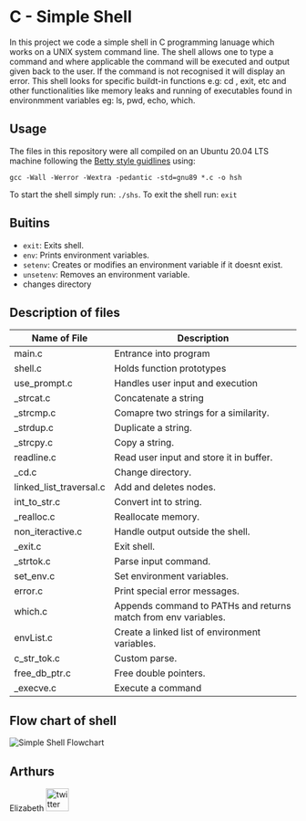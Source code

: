 # C - Simple Shell

In this project we code a simple shell in C programming lanuage which works on a UNIX system command line. The shell allows one to type a command and where applicable the command will be executed and output given back to the user. If the command is not recognised it will display an error. This shell looks for specific buildt-in functions e.g: cd , exit, etc and other functionalities like memory leaks and running of executables found in environmment variables eg: ls, pwd, echo, which.

## Usage
The files in this repository were all compiled on an Ubuntu 20.04 LTS machine following the [Betty style guidlines](https://github.com/holbertonschool/Betty/blob/master/betty-doc.pl) using:
```
gcc -Wall -Werror -Wextra -pedantic -std=gnu89 *.c -o hsh
```
To start the shell simply run: `./shs`.
To exit the shell run: `exit`

## Buitins
* `exit`: Exits shell.
* `env`: Prints environment variables.
* `setenv`: Creates or modifies an environment variable if it doesnt exist.
* `unsetenv`: Removes an environment variable.
* changes directory

## Description of files

| Name of File			| Description							|
| -----------------------------	| ------------------------------------------------------------- |
| main.c			| Entrance into program						|
| shell.c			| Holds function prototypes					|
| use_prompt.c			| Handles user input and execution				|
| _strcat.c			| Concatenate a string						|
| _strcmp.c			| Comapre two strings for a similarity.				|
| _strdup.c			| Duplicate a string.						|
| _strcpy.c			| Copy a string.						|
| readline.c			| Read user input and store it in buffer.			|
| _cd.c				| Change directory.						|
| linked_list_traversal.c	| Add and deletes nodes.					|
| int_to_str.c			| Convert int to string.					|
| _realloc.c			| Reallocate memory.						|
| non_iteractive.c		| Handle output outside the shell.				|
| _exit.c			| Exit shell.							|
| _strtok.c			| Parse input command.						|
| set_env.c			| Set environment variables.					|
| error.c			| Print special error messages.					|
| which.c			| Appends command to PATHs and returns match from env variables.|
| envList.c			| Create a linked list of environment variables.		|
| c_str_tok.c			| Custom parse.							|
| free_db_ptr.c			| Free double pointers.						|
| _execve.c			| Execute a command						|


## Flow chart of shell

![Simple Shell Flowchart](https://drive.google.com/uc?export=view&id=1JJdWZHREv29IiOgF6v43fOx4omJMTslq)

## Arthurs
Elizabeth
[<img src='https://cdn.jsdelivr.net/npm/simple-icons@3.0.1/icons/twitter.svg' alt='twitter' height='40'>](https://twitter.com/@benonking)
